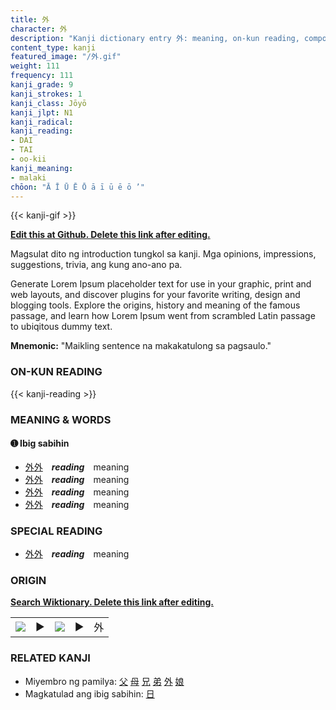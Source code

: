 ```yaml
---
title: 外
character: 外
description: "Kanji dictionary entry 外: meaning, on-kun reading, compounds, origin, related kanji"
content_type: kanji
featured_image: "/外.gif"
weight: 111
frequency: 111
kanji_grade: 9
kanji_strokes: 1
kanji_class: Jōyō
kanji_jlpt: N1
kanji_radical: 
kanji_reading: 
- DAI
- TAI
- oo-kii
kanji_meaning:
- malaki
chōon: "Ā Ī Ū Ē Ō ā ī ū ē ō ’"
---
```

[//]: # (Don't edit the line below. Kanji animated GIF code is automatically generated.)
{{< kanji-gif >}}

[//]: # (Edit below this line.)

**[Edit this at Github. Delete this link after editing.](https://github.com/tim0g/tim/tree/main/content/kanji/外/index.md)**

Magsulat dito ng introduction tungkol sa kanji. Mga opinions, impressions, suggestions, trivia, ang kung ano-ano pa.

Generate Lorem Ipsum placeholder text for use in your graphic, print and web layouts, and discover plugins for your favorite writing, design and blogging tools. Explore the origins, history and meaning of the famous passage, and learn how Lorem Ipsum went from scrambled Latin passage to ubiqitous dummy text.
 
**Mnemonic:** "Maikling sentence na makakatulong sa pagsaulo."

### ON-KUN READING

[//]: # (Don't edit the line below. ON-KUN READING code is automatically generated.)
{{< kanji-reading >}}

### MEANING & WORDS

#### ➊ **Ibig sabihin**
  - [外](../外)[外](../外)　***reading***　meaning
  - [外](../外)[外](../外)　***reading***　meaning
  - [外](../外)[外](../外)　***reading***　meaning
  - [外](../外)[外](../外)　***reading***　meaning

### SPECIAL READING
  - [外](../外)[外](../外)　***reading***　meaning

### ORIGIN

**[Search Wiktionary. Delete this link after editing.](https://wiktionary.org/wiki/外)**
<table class="kanji-table"><tr><td>
<img src="60px-外-bronze.svg.png">
</td><td>▶</td><td>
<img src="60px-外-oracle.svg.png">
</td><td>▶</td>
<td class="kanji-origin">外</td>
</tr></table>

### RELATED KANJI
- Miyembro ng pamilya: [父](../父) [母](../母) [兄](../兄) [弟](../弟) [外](../外) [娘](../娘)
- Magkatulad ang ibig sabihin: [日](../日)
